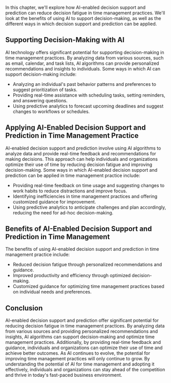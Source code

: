 

In this chapter, we'll explore how AI-enabled decision support and prediction can reduce decision fatigue in time management practices. We'll look at the benefits of using AI to support decision-making, as well as the different ways in which decision support and prediction can be applied.

Supporting Decision-Making with AI
----------------------------------

AI technology offers significant potential for supporting decision-making in time management practices. By analyzing data from various sources, such as email, calendar, and task lists, AI algorithms can provide personalized recommendations and insights to individuals. Some ways in which AI can support decision-making include:

* Analyzing an individual's past behavior patterns and preferences to suggest prioritization of tasks.
* Providing real-time assistance with scheduling tasks, setting reminders, and answering questions.
* Using predictive analytics to forecast upcoming deadlines and suggest changes to workflows or schedules.

Applying AI-Enabled Decision Support and Prediction in Time Management Practice
-------------------------------------------------------------------------------

AI-enabled decision support and prediction involve using AI algorithms to analyze data and provide real-time feedback and recommendations for making decisions. This approach can help individuals and organizations optimize their use of time by reducing decision fatigue and improving decision-making. Some ways in which AI-enabled decision support and prediction can be applied in time management practice include:

* Providing real-time feedback on time usage and suggesting changes to work habits to reduce distractions and improve focus.
* Identifying inefficiencies in time management practices and offering customized guidance for improvement.
* Using predictive analytics to anticipate challenges and plan accordingly, reducing the need for ad-hoc decision-making.

Benefits of AI-Enabled Decision Support and Prediction in Time Management
-------------------------------------------------------------------------

The benefits of using AI-enabled decision support and prediction in time management practice include:

* Reduced decision fatigue through personalized recommendations and guidance.
* Improved productivity and efficiency through optimized decision-making.
* Customized guidance for optimizing time management practices based on individual needs and preferences.

Conclusion
----------

AI-enabled decision support and prediction offer significant potential for reducing decision fatigue in time management practices. By analyzing data from various sources and providing personalized recommendations and insights, AI algorithms can support decision-making and optimize time management practices. Additionally, by providing real-time feedback and guidance, individuals and organizations can optimize their use of time and achieve better outcomes. As AI continues to evolve, the potential for improving time management practices will only continue to grow. By understanding the potential of AI for time management and adopting it effectively, individuals and organizations can stay ahead of the competition and thrive in today's fast-paced business environment.
